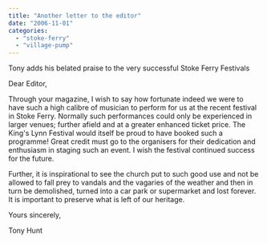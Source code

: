 ```yaml
---
title: "Another letter to the editor"
date: "2006-11-01"
categories: 
  - "stoke-ferry"
  - "village-pump"
---
```


Tony adds his belated praise to the very successful Stoke Ferry Festivals

Dear Editor,

Through your magazine, I wish to say how fortunate indeed we were to have such a high calibre of musician to perform for us at the recent festival in Stoke Ferry. Normally such performances could only be experienced in larger venues; further afield and at a greater enhanced ticket price. The King's Lynn Festival would itself be proud to have booked such a programme! Great credit must go to the organisers for their dedication and enthusiasm in staging such an event. I wish the festival continued success for the future.

Further, it is inspirational to see the church put to such good use and not be allowed to fall prey to vandals and the vagaries of the weather and then in turn be demolished, turned into a car park or supermarket and lost forever. It is important to preserve what is left of our heritage.

Yours sincerely,

Tony Hunt
